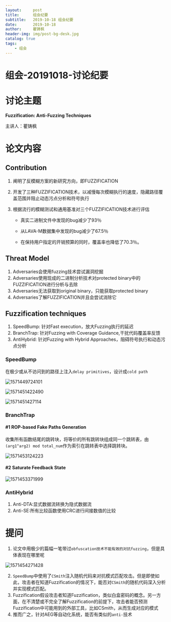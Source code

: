 ```yaml
---
layout:     post
title:      组会纪要
subtitle:   2019-10-18 组会纪要
date:       2019-10-18
author:     瞿铸枫
header-img: img/post-bg-desk.jpg
catalog: true
tags:
    - 组会
---
```

# 组会-20191018-讨论纪要

# 讨论主题

**Fuzzification:  Anti-Fuzzing Techniques**  

主讲人：瞿铸枫

# 论文内容

## Contribution

1. 阐明了反模糊方案的新研究方向，即FUZZIFICATION

2. 开发了三种FUZZIFICATION技术，以减慢每次模糊执行的速度，隐藏路径覆盖范围并阻止动态污点分析和符号执行

3. 根据流行的模糊测试和通用基准对三个FUZZIFICATION技术进行评估

   - 真实二进制文件中发现的bug减少了93％

   - 从LAVA-M数据集中发现的bug减少了67.5％

   - 在保持用户指定的开销预算的同时，覆盖率也降低了70.3％。

## Threat Model

1. Adversaries会使用fuzzing技术尝试漏洞挖掘
2. Adversaries使用现成的二进制分析技术对protected binary中的FUZZIFICATION进行分析与去除
3. Adversaries无法获取到original binary，只能获取protected binary
4. Adversaries了解FUZZIFICATION并且会尝试消除它

## Fuzzification techniques

1. SpeedBump: 针对Fast execution，放大Fuzzing执行的延迟
2. BranchTrap: 针对Fuzzing with Coverage Guidance,干扰代码覆盖率反馈
3. AntiHybrid: 针对Fuzzing with Hybrid Approaches，阻碍符号执行和动态污点分析



### SpeedBump

在极少或从不访问到的路径上注入`delay primitives`，设计成`cold path`

![1571449724101](组会-20191018-总结.assets/1571449724101.png)

![1571451422490](组会-20191018-总结.assets/1571451422490.png)

![1571451427114](组会-20191018-总结.assets/1571451427114.png)

### BranchTrap  

#### #1 ROP-based Fake Paths Generation

收集所有函数结尾的跳转块，将等价的所有跳转块组成同一个跳转表，由`(arg1^arg2) mod total_num`作为索引在跳转表中选择跳转块。

![1571453124223](组会-20191018-总结.assets/1571453124223.png)

#### #2 Saturate Feedback State

![1571453371999](组会-20191018-总结.assets/1571453371999.png)

###      AntiHybrid  

1. Anti-DTA:显式数据流转换为隐式数据流  
2. Anti-SE:所有比较函数使用CRC进行间接数值的比较

# 提问

1. 论文中用极少的篇幅一笔带过`obfuscation技术不能有效的对抗fuzzing`，但是具体表现在哪里呢

![1571454271428](组会-20191018-总结.assets/1571454271428.png)

2. `SpeedBump`中使用了`CSmith`注入随机代码来对抗模式匹配攻击。但是即使如此，攻击者在知道Fuzzification的情况下，能否对`CSmith`的随机代码深入分析并实现模式匹配。
3. Fuzzification假设攻击者知道Fuzzification，类似白盒密码的概念。另一方面，在不清楚或不完全了解Fuzzification的前提下，攻击者能否预测Fuzzification中可能用到的外部工具，比如CSmith，从而生成对应的模式
4. 推而广之，针对AEG等自动化系统，能否有类似的`anti-`技术
